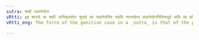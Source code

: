 ```yaml
---
sutra: षष्ठी स्थानेयोगा
vRtti: इह शास्त्रे या षष्ठी अनियतयोगा श्रूयते सा स्थानेयोगैव भवति नान्ययोगा स्थानेयोगनिमित्तभूते सति सा प्रतिपत्तव्या ॥
vRtti_eng: The force of the genitive case in a _sutra_ is that of the phrase 'in the place of' when no special rules qualify the sense of the genitive.

---
```

